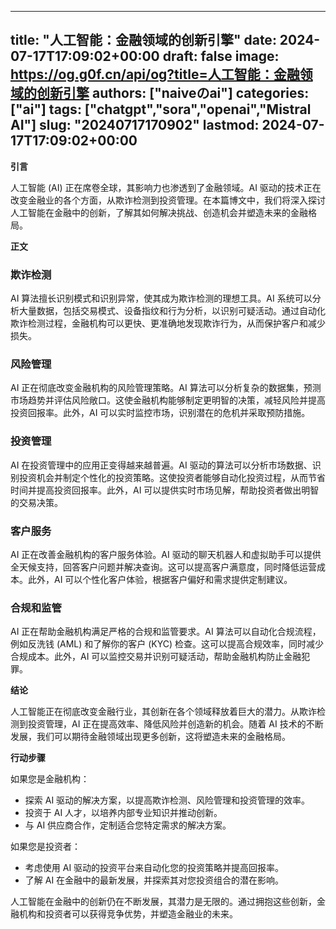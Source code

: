 
---
title: "人工智能：金融领域的创新引擎"
date: 2024-07-17T17:09:02+00:00
draft: false
image: https://og.g0f.cn/api/og?title=人工智能：金融领域的创新引擎
authors: ["naiveのai"]
categories: ["ai"]
tags: ["chatgpt","sora","openai","Mistral AI"]
slug: "20240717170902"
lastmod: 2024-07-17T17:09:02+00:00
---
**引言**

人工智能 (AI) 正在席卷全球，其影响力也渗透到了金融领域。AI 驱动的技术正在改变金融业的各个方面，从欺诈检测到投资管理。在本篇博文中，我们将深入探讨人工智能在金融中的创新，了解其如何解决挑战、创造机会并塑造未来的金融格局。

**正文**

### 欺诈检测

AI 算法擅长识别模式和识别异常，使其成为欺诈检测的理想工具。AI 系统可以分析大量数据，包括交易模式、设备指纹和行为分析，以识别可疑活动。通过自动化欺诈检测过程，金融机构可以更快、更准确地发现欺诈行为，从而保护客户和减少损失。

### 风险管理

AI 正在彻底改变金融机构的风险管理策略。AI 算法可以分析复杂的数据集，预测市场趋势并评估风险敞口。这使金融机构能够制定更明智的决策，减轻风险并提高投资回报率。此外，AI 可以实时监控市场，识别潜在的危机并采取预防措施。

### 投资管理

AI 在投资管理中的应用正变得越来越普遍。AI 驱动的算法可以分析市场数据、识别投资机会并制定个性化的投资策略。这使投资者能够自动化投资过程，从而节省时间并提高投资回报率。此外，AI 可以提供实时市场见解，帮助投资者做出明智的交易决策。

### 客户服务

AI 正在改善金融机构的客户服务体验。AI 驱动的聊天机器人和虚拟助手可以提供全天候支持，回答客户问题并解决查询。这可以提高客户满意度，同时降低运营成本。此外，AI 可以个性化客户体验，根据客户偏好和需求提供定制建议。

### 合规和监管

AI 正在帮助金融机构满足严格的合规和监管要求。AI 算法可以自动化合规流程，例如反洗钱 (AML) 和了解你的客户 (KYC) 检查。这可以提高合规效率，同时减少合规成本。此外，AI 可以监控交易并识别可疑活动，帮助金融机构防止金融犯罪。

**结论**

人工智能正在彻底改变金融行业，其创新在各个领域释放着巨大的潜力。从欺诈检测到投资管理，AI 正在提高效率、降低风险并创造新的机会。随着 AI 技术的不断发展，我们可以期待金融领域出现更多创新，这将塑造未来的金融格局。

**行动步骤**

如果您是金融机构：

* 探索 AI 驱动的解决方案，以提高欺诈检测、风险管理和投资管理的效率。
* 投资于 AI 人才，以培养内部专业知识并推动创新。
* 与 AI 供应商合作，定制适合您特定需求的解决方案。

如果您是投资者：

* 考虑使用 AI 驱动的投资平台来自动化您的投资策略并提高回报率。
* 了解 AI 在金融中的最新发展，并探索其对您投资组合的潜在影响。

人工智能在金融中的创新仍在不断发展，其潜力是无限的。通过拥抱这些创新，金融机构和投资者可以获得竞争优势，并塑造金融业的未来。